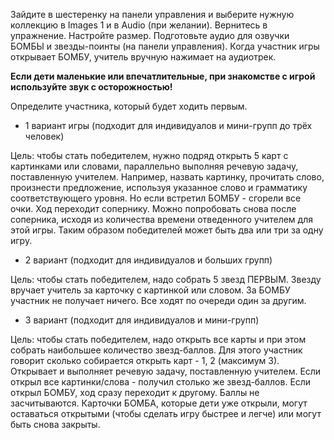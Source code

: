 Зайдите в шестеренку на панели управления и выберите нужную коллекцию в Images 1 и в Audio (при желании). Вернитесь в упражнение. Настройте размер. Подготовьте аудио для озвучки БОМБЫ и звезды-поинты (на панели управления). Когда участник игры открывает БОМБУ, учитель вручную нажимает на аудиотрек. 

**Если дети маленькие или впечатлительные, при знакомстве с игрой используйте звук с осторожностью!**

Определите участника, который будет ходить первым.

* 1 вариант игры (подходит для индивидуалов и мини-групп до трёх человек)


Цель: чтобы стать победителем, нужно подряд открыть 5 карт с картинками или словами, параллельно выполняя речевую задачу, поставленную учителем. Например,
назвать картинку, прочитать слово, произнести предложение, используя указанное слово и грамматику соответствующего уровня.
Но если встретил БОМБУ - сгорели все очки. Ход переходит сопернику. Можно попробовать снова после соперника, исходя из количества времени отведенного учителем для этой игры. Таким образом победителей может быть два или три за одну игру.

* 2 вариант (подходит для индивидуалов и больших групп)

Цель: чтобы стать победителем, надо собрать 5 звезд ПЕРВЫМ. Звезду вручает учитель за карточку с картинкой или словом. За БОМБУ участник не получает ничего. Все ходят по очереди один за другим.

* 3 вариант (подходит для индивидуалов и мини-групп)

Цель: чтобы стать победителем, надо открыть все карты и при этом собрать наибольшее количество звезд-баллов. Для этого участник говорит сколько собирается открыть карт - 1, 2 (максимум 3). Открывает и выполняет речевую задачу, поставленную учителем. Если открыл все картинки/слова - получил столько же звезд-баллов. Если открыл БОМБУ, ход сразу переходит к другому. Баллы не засчитываются. Карточки БОМБА, которые дети уже открыли, могут оставаться открытыми (чтобы сделать игру быстрее и легче) или могут быть снова закрыты.

